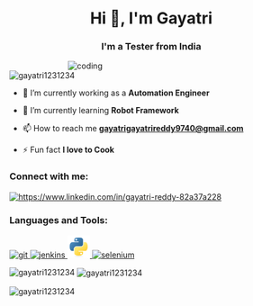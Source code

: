 <h1 align="center">Hi 👋, I'm Gayatri</h1>
<h3 align="center">I'm a Tester from India</h3>
<img align="right" alt="coding" width="400" src="https://dribbble.com/shots/7466903-Hello-Dribbble.gif">

<p align="left"> <img src="https://komarev.com/ghpvc/?username=gayatri1231234&label=Profile%20views&color=0e75b6&style=flat" alt="gayatri1231234" /> </p>

- 🔭 I’m currently working as a **Automation Engineer**

- 🌱 I’m currently learning **Robot Framework**

- 📫 How to reach me **gayatrigayatrireddy9740@gmail.com**

- ⚡ Fun fact **I love to Cook**

<h3 align="left">Connect with me:</h3>
<p align="left">
<a href="https://linkedin.com/in/https://www.linkedin.com/in/gayatri-reddy-82a37a228" target="blank"><img align="center" src="https://raw.githubusercontent.com/rahuldkjain/github-profile-readme-generator/master/src/images/icons/Social/linked-in-alt.svg" alt="https://www.linkedin.com/in/gayatri-reddy-82a37a228" height="30" width="40" /></a>
</p>

<h3 align="left">Languages and Tools:</h3>
<p align="left"> <a href="https://git-scm.com/" target="_blank" rel="noreferrer"> <img src="https://www.vectorlogo.zone/logos/git-scm/git-scm-icon.svg" alt="git" width="40" height="40"/> </a> <a href="https://www.jenkins.io" target="_blank" rel="noreferrer"> <img src="https://www.vectorlogo.zone/logos/jenkins/jenkins-icon.svg" alt="jenkins" width="40" height="40"/> </a> <a href="https://www.python.org" target="_blank" rel="noreferrer"> <img src="https://raw.githubusercontent.com/devicons/devicon/master/icons/python/python-original.svg" alt="python" width="40" height="40"/> </a> <a href="https://www.selenium.dev" target="_blank" rel="noreferrer"> <img src="https://raw.githubusercontent.com/detain/svg-logos/780f25886640cef088af994181646db2f6b1a3f8/svg/selenium-logo.svg" alt="selenium" width="40" height="40"/> </a> </p>

<p><img align="left" src="https://github-readme-stats.vercel.app/api/top-langs?username=gayatri1231234&show_icons=true&locale=en&layout=compact" alt="gayatri1231234" /></p>

<p>&nbsp;<img align="center" src="https://github-readme-stats.vercel.app/api?username=gayatri1231234&show_icons=true&locale=en" alt="gayatri1231234" /></p>

<p><img align="center" src="https://github-readme-streak-stats.herokuapp.com/?user=gayatri1231234&" alt="gayatri1231234" /></p>

